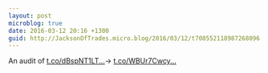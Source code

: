 ```yaml
---
layout: post
microblog: true
date: 2016-03-12 20:16 +1300
guid: http://JacksonOfTrades.micro.blog/2016/03/12/t708552118987268096.html
---
```

An audit of [t.co/dBspNT1LT...](https://t.co/dBspNT1LTn)→ [t.co/WBUr7Cwcy...](https://t.co/WBUr7Cwcy6)

